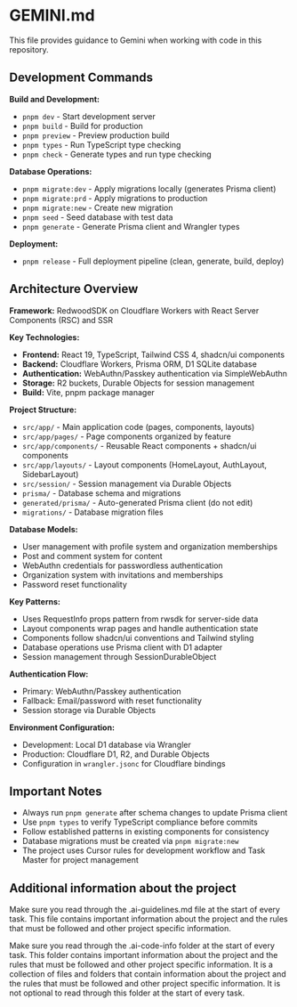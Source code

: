 # GEMINI.md

This file provides guidance to Gemini when working with code in this repository.

## Development Commands

**Build and Development:**
- `pnpm dev` - Start development server
- `pnpm build` - Build for production
- `pnpm preview` - Preview production build
- `pnpm types` - Run TypeScript type checking
- `pnpm check` - Generate types and run type checking

**Database Operations:**
- `pnpm migrate:dev` - Apply migrations locally (generates Prisma client)
- `pnpm migrate:prd` - Apply migrations to production
- `pnpm migrate:new` - Create new migration
- `pnpm seed` - Seed database with test data
- `pnpm generate` - Generate Prisma client and Wrangler types

**Deployment:**
- `pnpm release` - Full deployment pipeline (clean, generate, build, deploy)

## Architecture Overview

**Framework:** RedwoodSDK on Cloudflare Workers with React Server Components (RSC) and SSR

**Key Technologies:**
- **Frontend:** React 19, TypeScript, Tailwind CSS 4, shadcn/ui components
- **Backend:** Cloudflare Workers, Prisma ORM, D1 SQLite database
- **Authentication:** WebAuthn/Passkey authentication via SimpleWebAuthn
- **Storage:** R2 buckets, Durable Objects for session management
- **Build:** Vite, pnpm package manager

**Project Structure:**
- `src/app/` - Main application code (pages, components, layouts)
- `src/app/pages/` - Page components organized by feature
- `src/app/components/` - Reusable React components + shadcn/ui components
- `src/app/layouts/` - Layout components (HomeLayout, AuthLayout, SidebarLayout)
- `src/session/` - Session management via Durable Objects
- `prisma/` - Database schema and migrations
- `generated/prisma/` - Auto-generated Prisma client (do not edit)
- `migrations/` - Database migration files

**Database Models:**
- User management with profile system and organization memberships
- Post and comment system for content
- WebAuthn credentials for passwordless authentication
- Organization system with invitations and memberships
- Password reset functionality

**Key Patterns:**
- Uses RequestInfo props pattern from rwsdk for server-side data
- Layout components wrap pages and handle authentication state
- Components follow shadcn/ui conventions and Tailwind styling
- Database operations use Prisma client with D1 adapter
- Session management through SessionDurableObject

**Authentication Flow:**
- Primary: WebAuthn/Passkey authentication
- Fallback: Email/password with reset functionality
- Session storage via Durable Objects

**Environment Configuration:**
- Development: Local D1 database via Wrangler
- Production: Cloudflare D1, R2, and Durable Objects
- Configuration in `wrangler.jsonc` for Cloudflare bindings

## Important Notes

- Always run `pnpm generate` after schema changes to update Prisma client
- Use `pnpm types` to verify TypeScript compliance before commits
- Follow established patterns in existing components for consistency
- Database migrations must be created via `pnpm migrate:new`
- The project uses Cursor rules for development workflow and Task Master for project management

## Additional information about the project
Make sure you read through the .ai-guidelines.md file at the start of every task. This file contains important information about the project and the rules that must be followed and other project specific information.

Make sure you read through the .ai-code-info folder at the start of every task. This folder contains important information about the project and the rules that must be followed and other project specific information. It is a collection of files and folders that contain information about the project and the rules that must be followed and other project specific information. It is not optional to read through this folder at the start of every task.